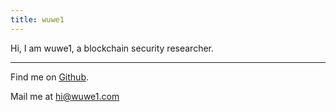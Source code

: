 ```yaml
---
title: wuwe1
---
```


Hi, I am wuwe1, a blockchain security researcher. 
***

Find me on [Github](https://github.com/wuwe1).

Mail me at [hi@wuwe1.com](mailto:hi@wuwe1.com)

<ClientOnly>
  <MapTrace/>
</ClientOnly>
